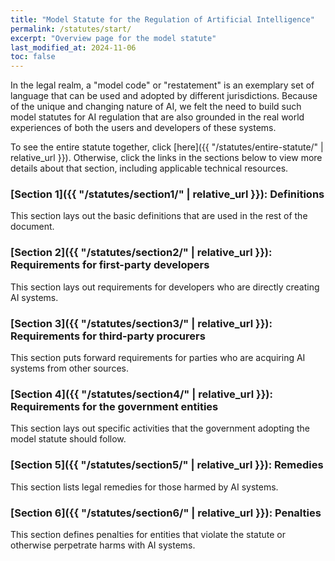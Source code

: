 ```yaml
---
title: "Model Statute for the Regulation of Artificial Intelligence"
permalink: /statutes/start/
excerpt: "Overview page for the model statute"
last_modified_at: 2024-11-06
toc: false
---
```


In the legal realm, a "model code" or "restatement" is an exemplary set of language that can be used and adopted by different jurisdictions. Because of the unique and changing nature of AI, we felt the need to build such model statutes for AI regulation that are also grounded in the real world experiences of both the users and developers of these systems. 

To see the entire statute together, click [here]({{ "/statutes/entire-statute/" | relative_url }}). 
Otherwise, click the links in the sections below to view more details about that section, including applicable technical resources. 

### [Section 1]({{ "/statutes/section1/" | relative_url }}): Definitions

This section lays out the basic definitions that are used in the rest of the document. 

### [Section 2]({{ "/statutes/section2/" | relative_url }}): Requirements for first-party developers

This section lays out requirements for developers who are directly creating AI systems. 

### [Section 3]({{ "/statutes/section3/" | relative_url }}): Requirements for third-party procurers

This section puts forward requirements for parties who are acquiring AI systems from other sources.

### [Section 4]({{ "/statutes/section4/" | relative_url }}): Requirements for the government entities

This section lays out specific activities that the government adopting the model statute should follow.

### [Section 5]({{ "/statutes/section5/" | relative_url }}): Remedies

This section lists legal remedies for those harmed by AI systems.

### [Section 6]({{ "/statutes/section6/" | relative_url }}): Penalties

This section defines penalties for entities that violate the statute or otherwise perpetrate harms with AI systems. 

